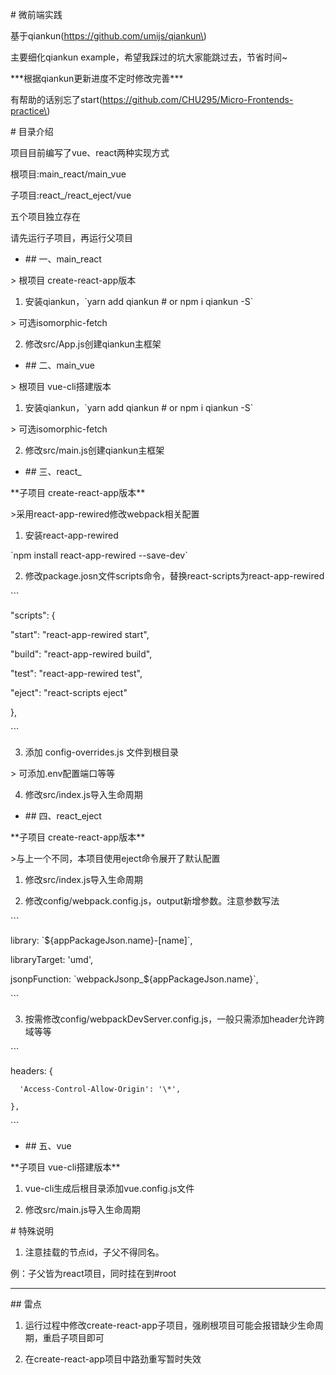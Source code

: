 \# 微前端实践

基于qiankun\(https://github.com/umijs/qiankun\)



主要细化qiankun example，希望我踩过的坑大家能跳过去，节省时间~



\*\*\*根据qiankun更新进度不定时修改完善\*\*\*



有帮助的话别忘了start\(https://github.com/CHU295/Micro-Frontends-practice\)



\# 目录介绍

项目目前编写了vue、react两种实现方式



根项目:main\_react/main\_vue



子项目:react\_/react\_eject/vue



五个项目独立存在



请先运行子项目，再运行父项目



- \#\# 一、main\_react 

&gt; 根项目 create-react-app版本

1. 安装qiankun，\`yarn add qiankun  \# or npm i qiankun -S\`

&gt; 可选isomorphic-fetch

2. 修改src/App.js创建qiankun主框架

- \#\# 二、main\_vue 

&gt; 根项目 vue-cli搭建版本

1. 安装qiankun，\`yarn add qiankun  \# or npm i qiankun -S\`

&gt; 可选isomorphic-fetch

2. 修改src/main.js创建qiankun主框架



- \#\# 三、react\_ 

\*\*子项目 create-react-app版本\*\*

&gt;采用react-app-rewired修改webpack相关配置

1. 安装react-app-rewired 



\`npm install react-app-rewired --save-dev\`



2. 修改package.josn文件scripts命令，替换react-scripts为react-app-rewired

\`\`\`

"scripts": {

  "start": "react-app-rewired start",

  "build": "react-app-rewired build",

  "test": "react-app-rewired test",

  "eject": "react-scripts eject"

},

\`\`\`

3. 添加 config-overrides.js 文件到根目录

&gt; 可添加.env配置端口等等

4. 修改src/index.js导入生命周期



- \#\# 四、react\_eject

\*\*子项目  create-react-app版本\*\*

&gt;与上一个不同，本项目使用eject命令展开了默认配置



1. 修改src/index.js导入生命周期

2. 修改config/webpack.config.js，output新增参数。注意参数写法

\`\`\`

library: \`${appPackageJson.name}-\[name\]\`,

libraryTarget: 'umd',

jsonpFunction: \`webpackJsonp\_${appPackageJson.name}\`,

\`\`\`

3. 按需修改config/webpackDevServer.config.js，一般只需添加header允许跨域等等

\`\`\`

headers: {

      'Access-Control-Allow-Origin': '\*',

    },

\`\`\`



- \#\# 五、vue 

\*\*子项目  vue-cli搭建版本\*\*



1. vue-cli生成后根目录添加vue.config.js文件

2. 修改src/main.js导入生命周期



\# 特殊说明

1. 注意挂载的节点id，子父不得同名。

例：子父皆为react项目，同时挂在到\#root



---

\#\# 雷点

1. 运行过程中修改create-react-app子项目，强刷根项目可能会报错缺少生命周期，重启子项目即可

1. 在create-react-app项目中路劲重写暂时失效



